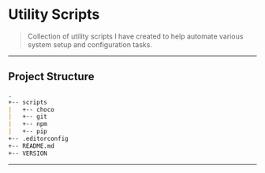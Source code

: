 # Utility Scripts

> Collection of utility scripts I have created to help automate various system setup and configuration tasks.

---

## Project Structure

```md
.
+-- scripts
|   +-- choco
|   +-- git
|   +-- npm
|   +-- pip
+-- .editorconfig
+-- README.md
+-- VERSION
```

---
